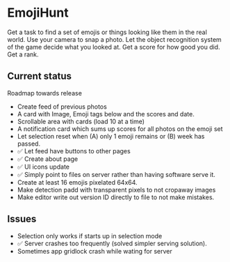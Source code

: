 # EmojiHunt

Get a task to find a set of emojis or things looking like them in the real world.
Use your camera to snap a photo.
Let the object recognition system of the game decide what you looked at.
Get a score for how good you did.
Get a rank.

## Current status

Roadmap towards release

* Create feed of previous photos
 * A card with Image, Emoji tags below and the scores and date.
 * Scrollable area with cards (load 10 at a time)
 * A notification card which sums up scores for all photos on the emoji set
* Let selection reset when (A) only 1 emoji remains or (B) week has passed.
* :white_check_mark: Let feed have buttons to other pages
* :white_check_mark: Create about page
* :white_check_mark: UI icons update
* :white_check_mark: Simply point to files on server rather than having software serve it.
* Create at least 16 emojis pixelated 64x64.
 * Make detection padd with transparent pixels to not cropaway images
* Make editor write out version ID directly to file to not make mistakes.

## Issues

* Selection only works if starts up in selection mode
* :white_check_mark: Server crashes too frequently (solved simpler serving solution).
* Sometimes app gridlock crash while wating for server

